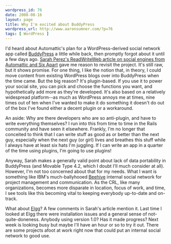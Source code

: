 ```yaml
--- 
wordpress_id: 76
date: 2008-08-16
layout: page
title: Why I'm excited about BuddyPress
wordpress_url: http://www.aaronsumner.com/?p=76
tags: [ WordPress ]
---
```

I'd heard about Automattic's plan for a WordPress-derived social network app called <a href="http://buddypress.org/">BuddyPress</a> a little while back, then promptly forgot about it until a few days ago. <a href="http://www.readwriteweb.com/archives/the_next_social_networks_powered_by_wordpress_movable_type.php">Sarah Perez's ReadWriteWeb article on social engines from Automattic and Six Apart</a> gave me reason to revisit the project. It's still raw, but it shows promise. For one thing, I like the notion that, in theory, I could move content from existing WordPress blogs over into BuddyPress when the time came. But the big reason? It's plugin-based. If you use it to power your social site, you can pick and choose the functions you want, and hypothetically add more as they're developed. It's also based on a relatively widespread platform--as much as WordPress annoys me at times, nine times out of ten when I've wanted to make it do something it doesn't do out of the box I've found either a decent plugin or a workaround.

An aside: Why are there developers who are so anti-plugin, and have to write everything themselves? I run into this from time to time in the Rails community and have seen it elsewhere. Frankly, I'm no longer that conceited to think that I can write stuff as good as or better than the next guy, especially when the next guy (or girl) lives and breathes this stuff while I always have at least six hats I'm juggling. If I can write an app in a quarter of the time using plugins, I'm going to use plugins!

Anyway, Sarah makes a generally valid point about lack of data portability in BuddyPress (and Movable Type 4.2, which I doubt I'll much consider at all). However, I'm not too concerned about that for my needs. What I want is something like IBM's much-ballyhooed <a href="http://domino.research.ibm.com/cambridge/research.nsf/99751d8eb5a20c1f852568db004efc90/8b6d4cd68fc12b52852573d1005cc0fc?OpenDocument">Beehive</a> internal social network for project management and communication. As the CRL, like many organizations, becomes more disparate in location, focus of work, and time, I see tools like this becoming vital to keeping everybody up-to-date and on-track.

What about <a href="http://elgg.org/">Elgg</a>? A few comments in Sarah's article mention it. Last time I looked at Elgg there were installation issues and a general sense of not-quite-doneness. Anybody using version 1.0? Has it made progress? Next week is looking busy but maybe I'll have an hour or so to try it out. There are some projects afoot at work right now that could put an internal social network to good use.
